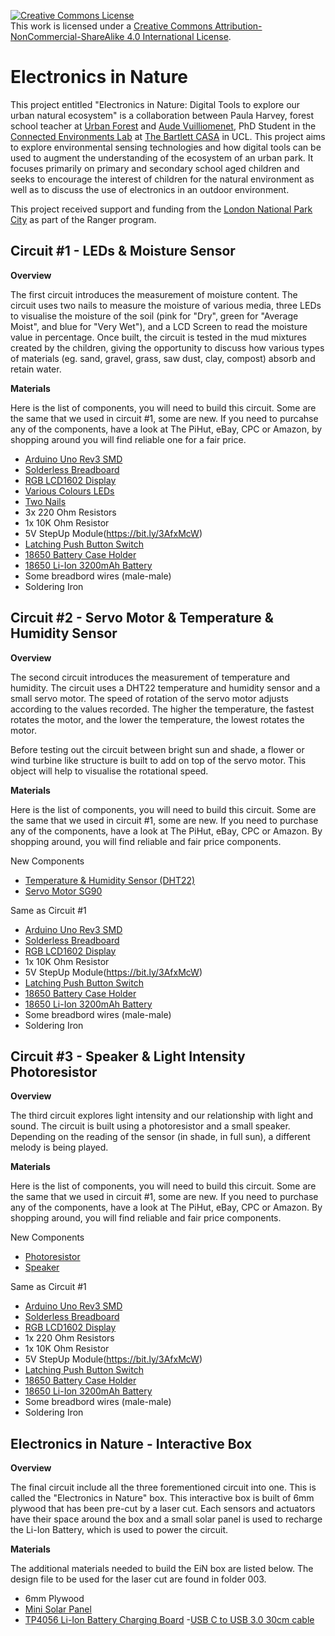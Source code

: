 <a rel="license" href="http://creativecommons.org/licenses/by-nc-sa/4.0/"><img alt="Creative Commons License" style="border-width:0" src="https://i.creativecommons.org/l/by-nc-sa/4.0/88x31.png" /></a><br />This work is licensed under a <a rel="license" href="http://creativecommons.org/licenses/by-nc-sa/4.0/">Creative Commons Attribution-NonCommercial-ShareAlike 4.0 International License</a>.

# Electronics in Nature

This project entitled "Electronics in Nature: Digital Tools to explore our urban natural ecosystem" is a collaboration between Paula Harvey, forest school teacher at [Urban Forest](https://www.urban-forest.org/) and [Aude Vuilliomenet](https:audevuilli.com), PhD Student in the [Connected Environments Lab](https://connected-environments.org/) at [The Bartlett CASA](https://www.ucl.ac.uk/bartlett/casa) in UCL. This project aims to explore environmental sensing technologies and how digital tools can be used to augment the understanding of the ecosystem of an urban park. It focuses primarily on primary and secondary school aged children and seeks to encourage the interest of children for the natural environment as well as to discuss the use of electronics in an outdoor environment. 

This project received support and funding from the [London National Park City](https://www.nationalparkcity.london/) as part of the Ranger program.


## Circuit #1 - LEDs & Moisture Sensor

**Overview**

The first circuit introduces the measurement of moisture content. The circuit uses two nails to measure the moisture of various media, three LEDs to visualise the moisture of the soil (pink for "Dry", green for "Average Moist", and blue for "Very Wet"), and a LCD Screen to read the moisture value in percentage. Once built, the circuit is tested in the mud mixtures created by the children, giving the opportunity to discuss how various types of materials (eg. sand, gravel, grass, saw dust, clay, compost) absorb and retain water. 

**Materials**

Here is the list of components, you will need to build this circuit. Some are the same that we used in circuit #1, some are new. If you need to purcahse any of the components, have a look at The PiHut, eBay, CPC or Amazon, by shopping around you will find reliable one for a fair price. 

- [Arduino Uno Rev3 SMD](https://thepihut.com/products/arduino-uno-rev3-smd)
- [Solderless Breadboard](https://uk.farnell.com/pro-signal/psg-bb-400/breadboard-400-pin-white/dp/2503765)
- [RGB LCD1602 Display](https://thepihut.com/collections/adafruit-lcds-displays/products/rgb-16x2-i2c-lcd-display-3-3v-5v)
- [Various Colours LEDs](https://bit.ly/3vSHqQ8)
- [Two Nails](https://www.centurioneurope.co.uk/65mm-bright-round-wire-nails-250g.html)
- 3x 220 Ohm Resistors
- 1x 10K Ohm Resistor
- 5V StepUp Module(https://bit.ly/3AfxMcW)
- [Latching Push Button Switch](https://bit.ly/3QkzHCw)
- [18650 Battery Case Holder](https://amzn.to/3vYRF5r)
- [18650 Li-Ion 3200mAh Battery](https://www.18650.uk/lg-mh1-18650-battery)
- Some breadbord wires (male-male)
- Soldering Iron

## Circuit #2 - Servo Motor & Temperature & Humidity Sensor

**Overview**

The second circuit introduces the measurement of temperature and humidity. The circuit uses a DHT22 temperature and humidity sensor and a small servo motor. The speed of rotation of the servo motor adjusts according to the values recorded. The higher the temperature, the fastest rotates the motor, and the lower the temperature, the lowest rotates the motor. 

Before testing out the circuit between bright sun and shade, a flower or wind turbine like structure is built to add on top of the servo motor. This object will help to visualise the rotational speed. 

**Materials**

Here is the list of components, you will need to build this circuit. Some are the same that we used in circuit #1, some are new. If you need to purchase any of the components, have a look at The PiHut, eBay, CPC or Amazon. By shopping around, you will find reliable and fair price components.  

New Components
- [Temperature & Humidity Sensor (DHT22)](https://bit.ly/3vTUSn2)
- [Servo Motor SG90](https://bit.ly/3SGqplX)

Same as Circuit #1
- [Arduino Uno Rev3 SMD](https://thepihut.com/products/arduino-uno-rev3-smd)
- [Solderless Breadboard](https://uk.farnell.com/pro-signal/psg-bb-400/breadboard-400-pin-white/dp/2503765)
- [RGB LCD1602 Display](https://thepihut.com/collections/adafruit-lcds-displays/products/rgb-16x2-i2c-lcd-display-3-3v-5v)
- 1x 10K Ohm Resistor
- 5V StepUp Module(https://bit.ly/3AfxMcW)
- [Latching Push Button Switch](https://bit.ly/3QkzHCw)
- [18650 Battery Case Holder](https://amzn.to/3vYRF5r)
- [18650 Li-Ion 3200mAh Battery](https://www.18650.uk/lg-mh1-18650-battery)
- Some breadbord wires (male-male)
- Soldering Iron

## Circuit #3 - Speaker & Light Intensity Photoresistor

**Overview**

The third circuit explores light intensity and our relationship with light and sound. The circuit is built using a photoresistor and a small speaker. Depending on the reading of the sensor (in shade, in full sun), a different melody is being played.  

**Materials**

Here is the list of components, you will need to build this circuit. Some are the same that we used in circuit #1, some are new. If you need to purchase any of the components, have a look at The PiHut, eBay, CPC or Amazon. By shopping around, you will find reliable and fair price components. 

New Components
- [Photoresistor](https://thepihut.com/products/photo-cell-cds-photoresistor)
- [Speaker](https://thepihut.com/products/thin-plastic-speaker-w-wires-8-ohm-0-25w)

Same as Circuit #1
- [Arduino Uno Rev3 SMD](https://thepihut.com/products/arduino-uno-rev3-smd)
- [Solderless Breadboard](https://uk.farnell.com/pro-signal/psg-bb-400/breadboard-400-pin-white/dp/2503765)
- [RGB LCD1602 Display](https://thepihut.com/collections/adafruit-lcds-displays/products/rgb-16x2-i2c-lcd-display-3-3v-5v)
- 1x 220 Ohm Resistors
- 1x 10K Ohm Resistor
- 5V StepUp Module(https://bit.ly/3AfxMcW)
- [Latching Push Button Switch](https://bit.ly/3QkzHCw)
- [18650 Battery Case Holder](https://amzn.to/3vYRF5r)
- [18650 Li-Ion 3200mAh Battery](https://www.18650.uk/lg-mh1-18650-battery)
- Some breadbord wires (male-male)
- Soldering Iron

## Electronics in Nature - Interactive Box

**Overview**

The final circuit include all the three forementioned circuit into one. This is called the "Electronics in Nature" box. This interactive box is built of 6mm plywood that has been pre-cut by a laser cut. Each sensors and actuators have their space around the box and a small solar panel is used to recharge the Li-Ion Battery, which is used to power the circuit. 

**Materials**

The additional materials needed to build the EiN box are listed below. The design file to be used for the laser cut are found in folder 003. 

- 6mm Plywood
- [Mini Solar Panel](https://hobbycomponents.com/power/713-solar-panel-5v-160ma-08w-mini-solar-cell)
- [TP4056 Li-Ion Battery Charging Board](https://amzn.to/3bTvSVX)
-[USB C to USB 3.0 30cm cable](https://amzn.to/3Qxdhh8) 
